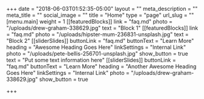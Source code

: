 +++
date = "2018-06-03T01:52:35-05:00"
layout = ""
meta_description = ""
meta_title = ""
social_image = ""
title = "Home"
type = "page"
url_slug = ""
[menu.main]
weight = 1
[[featuredBlocks]]
link = "faq.md"
photo = "/uploads/drew-graham-338629.jpg"
text = "Block 1"
[[featuredBlocks]]
link = "faq.md"
photo = "/uploads/hipster-mum-236831-unsplash.jpg"
text = "Block 2"
[[sliderSlides]]
buttonLink = "faq.md"
buttonText = "Learn More"
heading = "Awesome Heading Goes Here"
linkSettings = "Internal Link"
photo = "/uploads/pete-bellis-256701-unsplash.jpg"
show_button = true
text = "Put some text information here"
[[sliderSlides]]
buttonLink = "faq.md"
buttonText = "Learn More"
heading = "Another Awesome Heading Goes Here"
linkSettings = "Internal Link"
photo = "/uploads/drew-graham-338629.jpg"
show_button = true

+++
